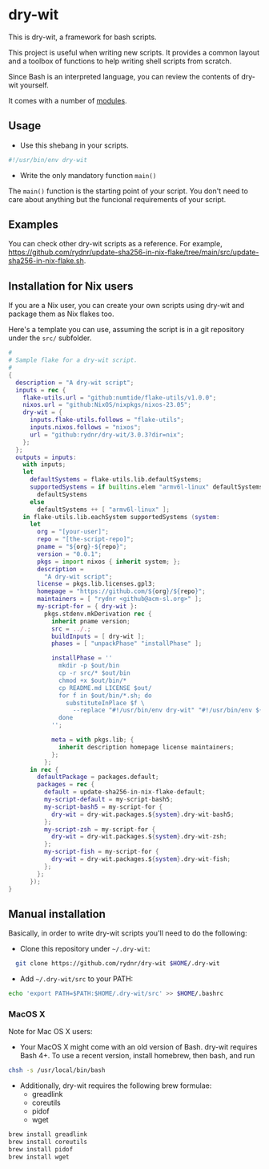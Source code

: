 # dry-wit

This is dry-wit, a framework for bash scripts.

This project is useful when writing new scripts. It provides a common
layout and a toolbox of functions to help writing shell scripts from
scratch.

Since Bash is an interpreted language, you can review the contents of
dry-wit yourself.

It comes with a number of [modules](https://github.com/rydnr/dry-wit/tree/main/src/modules "modules").

## Usage

- Use this shebang in your scripts.

``` sh
#!/usr/bin/env dry-wit
```

- Write the only mandatory function `main()`

The `main()` function is the starting point of your script. You don't need to care about anything but the funcional requirements of your script.

## Examples

You can check other dry-wit scripts as a reference. For example, <https://github.com/rydnr/update-sha256-in-nix-flake/tree/main/src/update-sha256-in-nix-flake.sh>.

## Installation for Nix users

If you are a Nix user, you can create your own scripts using dry-wit and package them as Nix flakes too.

Here's a template you can use, assuming the script is in a git repository under the `src/` subfolder.

``` nix
#
# Sample flake for a dry-wit script.
#
{
  description = "A dry-wit script";
  inputs = rec {
    flake-utils.url = "github:numtide/flake-utils/v1.0.0";
    nixos.url = "github:NixOS/nixpkgs/nixos-23.05";
    dry-wit = {
      inputs.flake-utils.follows = "flake-utils";
      inputs.nixos.follows = "nixos";
      url = "github:rydnr/dry-wit/3.0.3?dir=nix";
    };
  };
  outputs = inputs:
    with inputs;
    let
      defaultSystems = flake-utils.lib.defaultSystems;
      supportedSystems = if builtins.elem "armv6l-linux" defaultSystems then
        defaultSystems
      else
        defaultSystems ++ [ "armv6l-linux" ];
    in flake-utils.lib.eachSystem supportedSystems (system:
      let
        org = "[your-user]";
        repo = "[the-script-repo]";
        pname = "${org}-${repo}";
        version = "0.0.1";
        pkgs = import nixos { inherit system; };
        description =
          "A dry-wit script";
        license = pkgs.lib.licenses.gpl3;
        homepage = "https://github.com/${org}/${repo}";
        maintainers = [ "rydnr <github@acm-sl.org>" ];
        my-script-for = { dry-wit }:
          pkgs.stdenv.mkDerivation rec {
            inherit pname version;
            src = ../.;
            buildInputs = [ dry-wit ];
            phases = [ "unpackPhase" "installPhase" ];

            installPhase = ''
              mkdir -p $out/bin
              cp -r src/* $out/bin
              chmod +x $out/bin/*
              cp README.md LICENSE $out/
              for f in $out/bin/*.sh; do
                substituteInPlace $f \
                  --replace "#!/usr/bin/env dry-wit" "#!/usr/bin/env ${dry-wit}/dry-wit"
              done
            '';

            meta = with pkgs.lib; {
              inherit description homepage license maintainers;
            };
          };
      in rec {
        defaultPackage = packages.default;
        packages = rec {
          default = update-sha256-in-nix-flake-default;
          my-script-default = my-script-bash5;
          my-script-bash5 = my-script-for {
            dry-wit = dry-wit.packages.${system}.dry-wit-bash5;
          };
          my-script-zsh = my-script-for {
            dry-wit = dry-wit.packages.${system}.dry-wit-zsh;
          };
          my-script-fish = my-script-for {
            dry-wit = dry-wit.packages.${system}.dry-wit-fish;
          };
        };
      });
}
```

## Manual installation

Basically, in order to write dry-wit scripts you'll need to do the following:

- Clone this repository under `~/.dry-wit`:

``` sh
  git clone https://github.com/rydnr/dry-wit $HOME/.dry-wit
```

- Add `~/.dry-wit/src` to your PATH:

``` sh
echo 'export PATH=$PATH:$HOME/.dry-wit/src' >> $HOME/.bashrc
```

### MacOS X

Note for Mac OS X users:

- Your MacOS X might come with an old version of Bash. dry-wit requires Bash 4+. To use a recent version, install homebrew, then bash, and run

``` sh
chsh -s /usr/local/bin/bash
```

- Additionally, dry-wit requires the following brew formulae:
  - greadlink
  - coreutils
  - pidof
  - wget

``` sh
brew install greadlink
brew install coreutils
brew install pidof
brew install wget
```

